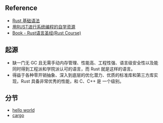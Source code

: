 ## Reference
- [Rust 基础语法](https://www.runoob.com/rust/rust-basic-syntax.html)
- [用RUST进行系统编程的自学资源](https://github.com/rcore-os/rCore/wiki/study-resource-of-system-programming-in-RUST)
- [Book - Rust语言圣经(Rust Course)](https://course.rs/about-book.html)

## 起源
- 缺一门无 GC 且无需手动内存管理、性能高、工程性强、语言级安全性以及能同时得到工程派和学院派认可的语言，而 Rust 就是这样的语言。
- 得益于各种零开销抽象、深入到底层的优化潜力、优质的标准库和第三方库实现，Rust 具备非常优秀的性能，和 C、C++ 是 一个级别。

## 分节
- [hello world](./head-first.md)
- [cargo](./cargo.md)